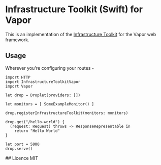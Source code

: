 # Infrastructure Toolkit (Swift) for Vapor

This is an implementation of the [Infrastructure Toolkit](https://github.com/tombuildsstuff/infrastructure-toolkit-swift) for the Vapor web framework.

## Usage

Wherever you're configuring your routes -

```
import HTTP
import InfrastructureToolkitVapor
import Vapor

let drop = Droplet(providers: [])

let monitors = [ SomeExampleMonitor() ]

drop.registerInfrastructureToolkit(monitors: monitors)

drop.get("/hello-world") {
  (request: Request) throws -> ResponseRepresentable in
    return "Hello World"
}

let port = 5000
drop.serve()

```

## Licence
MIT
